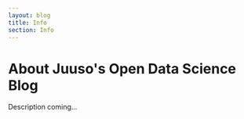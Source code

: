 ```yaml
---
layout: blog
title: Info
section: Info
---
```


About Juuso's Open Data Science Blog
==========================================

Description coming...

